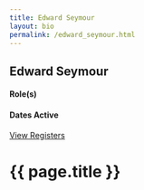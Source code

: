 ```yaml
---
title: Edward Seymour
layout: bio
permalink: /edward_seymour.html
---
```


## Edward Seymour

#### Role(s)

#### Dates Active

<a href="{{ '/browse.html' | relative_url }}#Edward Seymour" class="btn btn-custom">View Registers</a>


<h1> {{ page.title }}